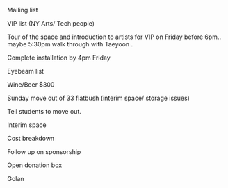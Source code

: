 
Mailing list 

VIP list (NY Arts/ Tech people) 

Tour of the space and introduction to artists for VIP on Friday before 6pm.. maybe 5:30pm walk through with Taeyoon .

Complete installation by 4pm Friday

Eyebeam list 

Wine/Beer $300 

Sunday move out of 33 flatbush (interim space/ storage issues) 

Tell students to move out. 

Interim space

Cost breakdown 

Follow up on sponsorship 

Open donation box 

Golan 

